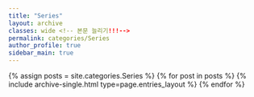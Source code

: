 ```yaml
---
title: "Series"
layout: archive
classes: wide <!-- 본문 늘리기!!!-->
permalink: categories/Series
author_profile: true
sidebar_main: true
---
```



{% assign posts = site.categories.Series %}
{% for post in posts %} {% include archive-single.html type=page.entries_layout %} {% endfor %}